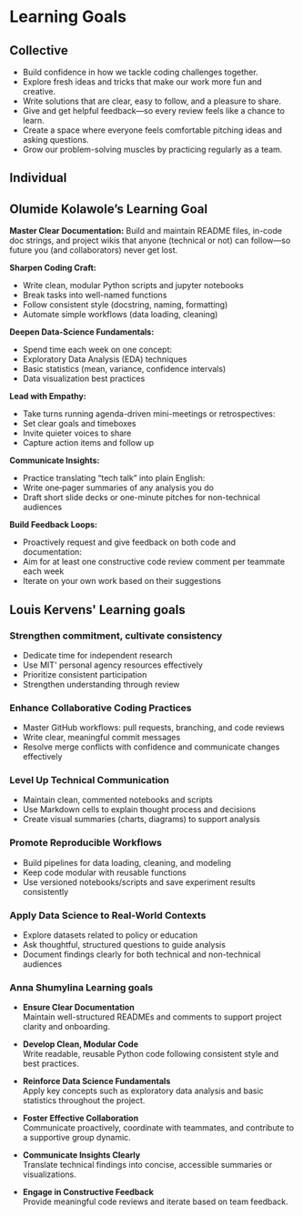 # Learning Goals

## Collective

- Build confidence in how we tackle coding challenges together.
- Explore fresh ideas and tricks that make our work more fun and creative.
- Write solutions that are clear, easy to follow, and a pleasure to share.
- Give and get helpful feedback—so every review feels like a chance to learn.
- Create a space where everyone feels comfortable pitching ideas and asking questions.
- Grow our problem-solving muscles by practicing regularly as a team.

## Individual

## Olumide Kolawole’s Learning Goal

**Master Clear Documentation:**
Build and maintain README files, in-code doc strings, and project wikis that
anyone (technical or not) can follow—so future you (and collaborators)
never get lost.

**Sharpen Coding Craft:**

- Write clean, modular Python scripts and jupyter notebooks
- Break tasks into well-named functions
- Follow consistent style (docstring, naming, formatting)
- Automate simple workflows (data loading, cleaning)

**Deepen Data-Science Fundamentals:**

- Spend time each week on one concept:
- Exploratory Data Analysis (EDA) techniques
- Basic statistics (mean, variance, confidence intervals)
- Data visualization best practices

**Lead with Empathy:**

- Take turns running agenda-driven mini-meetings or retrospectives:
- Set clear goals and timeboxes
- Invite quieter voices to share
- Capture action items and follow up

**Communicate Insights:**

- Practice translating “tech talk” into plain English:
- Write one‐pager summaries of any analysis you do
- Draft short slide decks or one-minute pitches for non-technical audiences

**Build Feedback Loops:**

- Proactively request and give feedback on both code and documentation:
- Aim for at least one constructive code review comment per teammate each week
- Iterate on your own work based on their suggestions

## Louis Kervens' Learning goals

### Strengthen commitment, cultivate consistency

- Dedicate time for independent research
- Use MIT' personal agency resources effectively
- Prioritize consistent participation
- Strengthen understanding through review

### Enhance Collaborative Coding Practices

- Master GitHub workflows: pull requests, branching, and code reviews  
- Write clear, meaningful commit messages  
- Resolve merge conflicts with confidence and communicate changes effectively  

### Level Up Technical Communication

- Maintain clean, commented notebooks and scripts  
- Use Markdown cells to explain thought process and decisions  
- Create visual summaries (charts, diagrams) to support analysis  

### Promote Reproducible Workflows

- Build pipelines for data loading, cleaning, and modeling  
- Keep code modular with reusable functions  
- Use versioned notebooks/scripts and save experiment results consistently  

### Apply Data Science to Real-World Contexts

- Explore datasets related to policy or education  
- Ask thoughtful, structured questions to guide analysis  
- Document findings clearly for both technical and non-technical audiences

### Anna Shumylina Learning goals

- **Ensure Clear Documentation**  
  Maintain well-structured READMEs and comments to support project clarity and onboarding.

- **Develop Clean, Modular Code**  
  Write readable, reusable Python code following consistent style and best practices.

- **Reinforce Data Science Fundamentals**  
  Apply key concepts such as exploratory data analysis and basic statistics
throughout the project.

- **Foster Effective Collaboration**  
  Communicate proactively, coordinate with teammates, and contribute to
a supportive group dynamic.

- **Communicate Insights Clearly**  
  Translate technical findings into concise, accessible summaries or visualizations.

- **Engage in Constructive Feedback**  
  Provide meaningful code reviews and iterate based on team feedback.
  